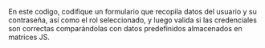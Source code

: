 En este codigo, codifique un formulario que recopila datos del usuario y  su contraseña, así como el rol seleccionado, y luego valida si las credenciales son correctas comparándolas con datos predefinidos almacenados en matrices JS.
